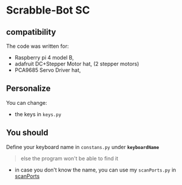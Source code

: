 # Scrabble-Bot SC
## compatibility

The code was written for:
- Raspberry pi 4 model B,
- adafruit DC+Stepper Motor hat, (2 stepper motors)
- PCA9685 Servo Driver hat,
  
## Personalize

You can change:
- the keys in `keys.py`
## You should
Define your keyboard name in `constans.py` under **`keyboardName`**
> else the program won't be able to find it
   - in case you don't know the name, you can use my `scanPorts.py` in [scanPorts][1]



[1]: https://github.com/Vejtah/scrabblebot/blob/main/tools/scanPorts.py
